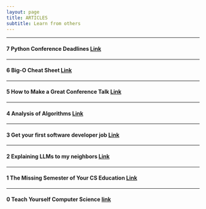 ```yaml
---
layout: page
title: ARTICLES
subtitle: Learn from others
---
```


---

#### 7 Python Conference Deadlines [Link](https://pythondeadlin.es/)

---

#### 6 Big-O Cheat Sheet [Link](https://www.bigocheatsheet.com/)

---

#### 5 How to Make a Great Conference Talk [Link](https://switowski.com/blog/how-to-make-a-great-conference-talk/)

---

#### 4 Analysis of Algorithms [Link](https://www3.cs.stonybrook.edu/~skiena/373/videos/)

---

#### 3 Get your first software developer job [Link](https://github.com/readme/guides/first-job-in-tech)

---

#### 2 Explaining LLMs to my neighbors [Link](https://medium.com/@felixjcheng/explaining-llms-to-my-neighbors-d804b6364fc8)

---

#### 1 The Missing Semester of Your CS Education [Link](https://missing.csail.mit.edu/)

---

#### 0 Teach Yourself Computer Science [link](https://teachyourselfcs.com/)
